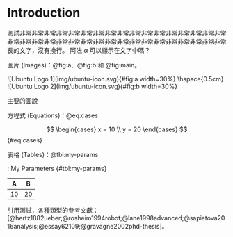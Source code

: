 # Introduction

測試非常非常非常非常非常非常非常非常非常非常非常非常非常非常非常非常非常非常非常非常非常非常非常非常非常非常非常非常非常非常非常非常非常非常非常長的文字，沒有換行。
阿法 $\alpha$ 可以顯示在文字中嗎？

圖片 (Images)：@fig:a、@fig:b 和 @fig:main。

<div id="fig:main">
![Ubuntu Logo 1](img/ubuntu-icon.svg){#fig:a width=30%}
\hspace{0.5cm}
![Ubuntu Logo 2](img/ubuntu-icon.svg){#fig:b width=30%}

主要的圖說
</div>

方程式 (Equations)：@eq:cases

$$
\begin{cases}
x = 10
\\
y = 20
\end{cases}
$$ {#eq:cases}

表格 (Tables)：@tbl:my-params

: My Parameters {#tbl:my-params}

| A | B |
|:---:|:--:|
| 10 | 20 |

<!-- 測試引用[@vf-two][@efd]和連續引用[@vf-two;@ga;@pso;@de]。 -->
引用測試，各種類型的參考文獻：[@hertz1882ueber;@rosheim1994robot;@lane1998advanced;@sapietova2016analysis;@essay62109;@gravagne2002phd-thesis]。
